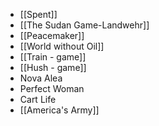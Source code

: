  - [[Spent]]
 - [[The Sudan Game-Landwehr]]
 - [[Peacemaker]]
 - [[World without Oil]]
 - [[Train - game]]
 - [[Hush - game]]
 - Nova Alea
 - Perfect Woman
 - Cart Life
 - [[America's Army]]

